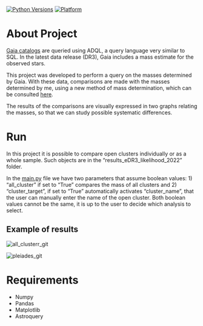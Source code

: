 [![Python Versions](https://img.shields.io/pypi/pyversions/pyqlib.svg?logo=python&logoColor=white)](https://pypi.org/project/pyqlib/#files)
[![Platform](https://img.shields.io/badge/platform-linux%20%7C%20windows%20%7C%20macos-lightgrey)](https://pypi.org/project/pyqlib/#files)

# About Project

[Gaia catalogs](https://www.cosmos.esa.int/web/gaia/release) are queried using ADQL, a query language very similar to SQL. In the latest data release (DR3), Gaia includes a mass estimate for the observed stars.

This project was developed to perform a query on the masses determined by Gaia. With these data, comparisons are made with the masses determined by me, using a new method of mass determination, which can be consulted [here](https://repositorio.unifei.edu.br/jspui/handle/123456789/3349).

The results of the comparisons are visually expressed in two graphs relating the masses, so that we can study possible systematic differences.

# Run

In this project it is possible to compare open clusters individually or as a whole sample. Such objects are in the “results_eDR3_likelihood_2022” folder.

In the [main.py](https://github.com/ander-son-almeida/open-clusters-mass-query/blob/master/main.py) file we have two parameters that assume boolean values: 1) “all_cluster” if set to “True” compares the mass of all clusters and 2) “cluster_target”, if set to “True” automatically activates “cluster_name”, that the user can manually enter the name of the open cluster. Both boolean values cannot be the same, it is up to the user to decide which analysis to select.

## E**xample of results**

![all_clusterr_git](https://user-images.githubusercontent.com/70342250/192856889-bb72c007-b3eb-4626-88d9-7bfef918decb.png)

![pleiades_git](https://user-images.githubusercontent.com/70342250/192856896-b3721b41-e549-40bb-8a6c-67a736775c5c.png)

# R**equirements**

- Numpy
- Pandas
- Matplotlib
- Astroquery
